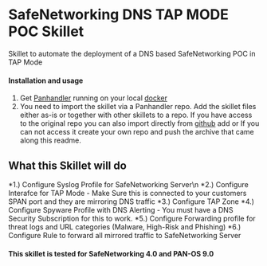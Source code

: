 # SafeNetworking DNS TAP MODE POC Skillet
Skillet to automate the deployment of a DNS based SafeNetworking POC in TAP Mode

#### Installation and usage
1. Get [Panhandler](https://panhandler.readthedocs.io/en/latest/overview.html) running on your local [docker](https://docs.docker.com/)
2. You need to import the skillet via a Panhandler repo. Add the skillet files either as-is or together with other skillets to a repo. If you have access to the original repo you can also import directly from [github](https://github.com/sddbrown/sfndnspoc.git)
add or If you can not access it create your own repo and push the archive that came along this readme. 

## What this Skillet will do
*1.) Configure Syslog Profile for SafeNetworking Server\n
*2.) Configure Interafce for TAP Mode - Make Sure this is connected to your customers SPAN port and they are mirroring DNS traffic
*3.) Configure TAP Zone 
*4.) Configure Spyware Profile with DNS Alerting - You must have a DNS Security Subscription for this to work.
*5.) Configure Forwarding profile for threat logs and URL categories (Malware, High-Risk and Phishing)
*6.) Configure Rule to forward all mirrored traffic to SafeNetworking Server

#### This skillet is tested for SafeNetworking 4.0 and PAN-OS 9.0
